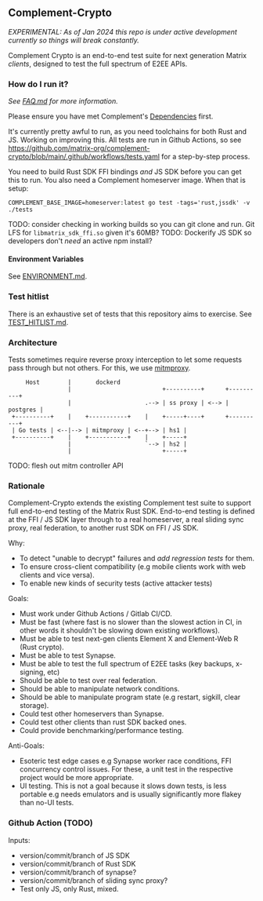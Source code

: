 ## Complement-Crypto
*EXPERIMENTAL: As of Jan 2024 this repo is under active development currently so things will break constantly.*

Complement Crypto is an end-to-end test suite for next generation Matrix _clients_, designed to test the full spectrum of E2EE APIs. 

### How do I run it?

*See [FAQ.md](FAQ.md) for more information.*

Please ensure you have met Complement's [Dependencies](https://github.com/matrix-org/complement?tab=readme-ov-file#dependencies) first.

It's currently pretty awful to run, as you need toolchains for both Rust and JS. Working on improving this. All tests are run in Github Actions, so see https://github.com/matrix-org/complement-crypto/blob/main/.github/workflows/tests.yaml for a step-by-step process.

You need to build Rust SDK FFI bindings _and_ JS SDK before you can get this to run. You also need a Complement homeserver image. When that is setup:

```
COMPLEMENT_BASE_IMAGE=homeserver:latest go test -tags='rust,jssdk' -v ./tests
```

TODO: consider checking in working builds so you can git clone and run. Git LFS for `libmatrix_sdk_ffi.so` given it's 60MB?
TODO: Dockerify JS SDK so developers don't _need_ an active npm install?

#### Environment Variables
See [ENVIRONMENT.md](ENVIRONMENT.md).

### Test hitlist
There is an exhaustive set of tests that this repository aims to exercise. See [TEST_HITLIST.md](TEST_HITLIST.md).

### Architecture

Tests sometimes require reverse proxy interception to let some requests pass through but not others. For this, we use [mitmproxy](https://mitmproxy.org/).

```
     Host        |       dockerd           
                 |                          +----------+      +----------+
                 |                     .--> | ss proxy | <--> | postgres |
 +----------+    |    +-----------+    |    +-----+----+      +----------+
 | Go tests | <--|--> | mitmproxy | <--+--> | hs1 |
 +----------+    |    +-----------+    |    +-----+
                 |                     `--> | hs2 |
                 |                          +-----+
```

TODO: flesh out mitm controller API

### Rationale

Complement-Crypto extends the existing Complement test suite to support full end-to-end testing of the Matrix Rust SDK. End-to-end testing is defined at the FFI / JS SDK layer through to a real homeserver, a real sliding sync proxy, real federation, to another rust SDK on FFI / JS SDK.

Why:
- To detect "unable to decrypt" failures and *add regression tests* for them.
- To ensure cross-client compatibility (e.g mobile clients work with web clients and vice versa).
- To enable new kinds of security tests (active attacker tests)

Goals:
- Must work under Github Actions / Gitlab CI/CD.
- Must be fast (where fast is no slower than the slowest action in CI, in other words it shouldn't be slowing down existing workflows).
- Must be able to test next-gen clients Element X and Element-Web R (Rust crypto).
- Must be able to test Synapse.
- Must be able to test the full spectrum of E2EE tasks (key backups, x-signing, etc)
- Should be able to test over real federation.
- Should be able to manipulate network conditions.
- Should be able to manipulate program state (e.g restart, sigkill, clear storage).
- Could test other homeservers than Synapse.
- Could test other clients than rust SDK backed ones.
- Could provide benchmarking/performance testing.

Anti-Goals:
- Esoteric test edge cases e.g Synapse worker race conditions, FFI concurrency control issues. For these, a unit test in the respective project would be more appropriate.
- UI testing. This is not a goal because it slows down tests, is less portable e.g needs emulators and is usually significantly more flakey than no-UI tests.


### Github Action (TODO)

Inputs:
 - version/commit/branch of JS SDK
 - version/commit/branch of Rust SDK
 - version/commit/branch of synapse?
 - version/commit/branch of sliding sync proxy?
 - Test only JS, only Rust, mixed.
